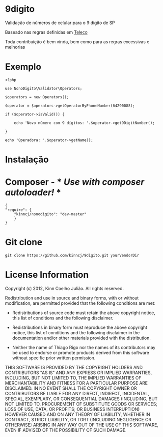 9digito
=======


Validação de números de celular para o 9 digito de SP

Baseado nas regras definidas em [Teleco](http://www.teleco.com.br/num_cel.asp)

Toda contribuição é bem vinda, bem como para as regras excessivas e melhorias

Exemplo
======

	<?php

	use NonoDigito\Validator\Operators;

   	$operators = new Operators();

   	$operator = $operators->getOperatorByPhoneNumber(64290088);

   	if ($operator->isValid()) {

        echo 'Novo número com 9 dígitos: '.$operator->get9DigitNumber();

   	}

   	echo 'Operadora: '.$operator->getName();
   	
   	
Instalação
======

Composer - * _Use with composer autoloader!_ *
============
	{
	"require": {
		"kinncj/nonodigito": "dev-master"
		}
	}

Git clone
============
	git clone https://github.com/kinncj/9digito.git yourVendorDir


License Information
===================

Copyright (c) 2012, Kinn Coelho Julião.
All rights reserved.

Redistribution and use in source and binary forms, with or without modification,
are permitted provided that the following conditions are met:

* Redistributions of source code must retain the above copyright notice,
this list of conditions and the following disclaimer.

* Redistributions in binary form must reproduce the above copyright notice,
this list of conditions and the following disclaimer in the documentation
and/or other materials provided with the distribution.

* Neither the name of Thiago Rigo nor the names of its
contributors may be used to endorse or promote products derived from this
software without specific prior written permission.

THIS SOFTWARE IS PROVIDED BY THE COPYRIGHT HOLDERS AND CONTRIBUTORS "AS IS" AND
ANY EXPRESS OR IMPLIED WARRANTIES, INCLUDING, BUT NOT LIMITED TO, THE IMPLIED
WARRANTIES OF MERCHANTABILITY AND FITNESS FOR A PARTICULAR PURPOSE ARE
DISCLAIMED. IN NO EVENT SHALL THE COPYRIGHT OWNER OR CONTRIBUTORS BE LIABLE FOR
ANY DIRECT, INDIRECT, INCIDENTAL, SPECIAL, EXEMPLARY, OR CONSEQUENTIAL DAMAGES
(INCLUDING, BUT NOT LIMITED TO, PROCUREMENT OF SUBSTITUTE GOODS OR SERVICES;
LOSS OF USE, DATA, OR PROFITS; OR BUSINESS INTERRUPTION) HOWEVER CAUSED AND ON
ANY THEORY OF LIABILITY, WHETHER IN CONTRACT, STRICT LIABILITY, OR TORT
(INCLUDING NEGLIGENCE OR OTHERWISE) ARISING IN ANY WAY OUT OF THE USE OF THIS
SOFTWARE, EVEN IF ADVISED OF THE POSSIBILITY OF SUCH DAMAGE.    
